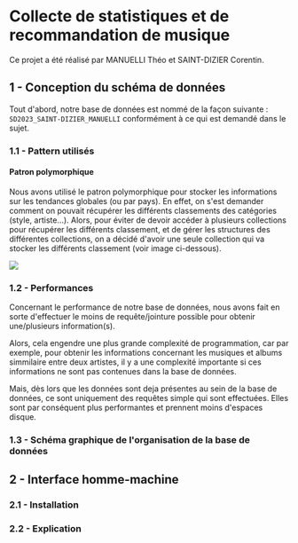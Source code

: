 # Collecte de statistiques et de recommandation de musique

Ce projet a été réalisé par MANUELLI Théo et SAINT-DIZIER Corentin.

## 1 - Conception du schéma de données

Tout d'abord,  notre base de données est nommé de la façon suivante : `SD2023_SAINT-DIZIER_MANUELLI` conformément à ce qui est demandé dans le sujet. 

### 1.1 - Pattern utilisés

#### Patron polymorphique

Nous avons utilisé le patron polymorphique pour stocker les informations sur les tendances globales (ou par pays). En effet, on s'est demander comment on pouvait récupérer les différents classements des catégories (style, artiste...).
Alors, pour éviter de devoir accéder à plusieurs collections pour récupérer les différents classement, et de gérer les structures des différentes collections, on a décidé d'avoir une seule collection qui va stocker les différents classement (voir image ci-dessous).

![](assets/1.png)


### 1.2 - Performances 

Concernant le performance de notre base de données, nous avons fait en sorte d'effectuer le moins de requête/jointure possible pour obtenir une/plusieurs information(s). 

Alors, cela engendre une plus grande complexité de programmation, car par exemple, pour obtenir les informations concernant les musiques et albums simmilaire entre deux artistes, il y a une complexité importante si ces informations ne sont pas contenues dans la base de données.

Mais, dès lors que les données sont deja présentes au sein de la base de données, ce sont uniquement des requêtes simple qui sont effectuées. Elles sont par conséquent plus performantes et prennent moins d'espaces disque.

### 1.3 - Schéma graphique de l'organisation de la base de données


## 2 - Interface homme-machine

### 2.1 - Installation


### 2.2 - Explication


